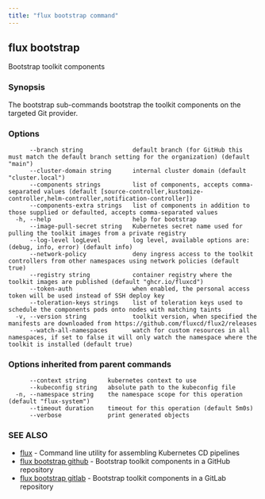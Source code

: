 ```yaml
---
title: "flux bootstrap command"
---
```

## flux bootstrap

Bootstrap toolkit components

### Synopsis

The bootstrap sub-commands bootstrap the toolkit components on the targeted Git provider.

### Options

```
      --branch string              default branch (for GitHub this must match the default branch setting for the organization) (default "main")
      --cluster-domain string      internal cluster domain (default "cluster.local")
      --components strings         list of components, accepts comma-separated values (default [source-controller,kustomize-controller,helm-controller,notification-controller])
      --components-extra strings   list of components in addition to those supplied or defaulted, accepts comma-separated values
  -h, --help                       help for bootstrap
      --image-pull-secret string   Kubernetes secret name used for pulling the toolkit images from a private registry
      --log-level logLevel         log level, available options are: (debug, info, error) (default info)
      --network-policy             deny ingress access to the toolkit controllers from other namespaces using network policies (default true)
      --registry string            container registry where the toolkit images are published (default "ghcr.io/fluxcd")
      --token-auth                 when enabled, the personal access token will be used instead of SSH deploy key
      --toleration-keys strings    list of toleration keys used to schedule the components pods onto nodes with matching taints
  -v, --version string             toolkit version, when specified the manifests are downloaded from https://github.com/fluxcd/flux2/releases
      --watch-all-namespaces       watch for custom resources in all namespaces, if set to false it will only watch the namespace where the toolkit is installed (default true)
```

### Options inherited from parent commands

```
      --context string      kubernetes context to use
      --kubeconfig string   absolute path to the kubeconfig file
  -n, --namespace string    the namespace scope for this operation (default "flux-system")
      --timeout duration    timeout for this operation (default 5m0s)
      --verbose             print generated objects
```

### SEE ALSO

* [flux](../flux/)	 - Command line utility for assembling Kubernetes CD pipelines
* [flux bootstrap github](../flux_bootstrap_github/)	 - Bootstrap toolkit components in a GitHub repository
* [flux bootstrap gitlab](../flux_bootstrap_gitlab/)	 - Bootstrap toolkit components in a GitLab repository

